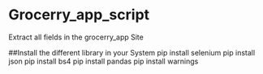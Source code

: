 # Grocerry_app_script
Extract  all fields in the grocerry_app Site

##Install the different library in your System
pip install  selenium
pip install json
pip install bs4
pip install pandas
pip install warnings
